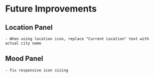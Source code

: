 # Future Improvements

## Location Panel

    - When using location icon, replace "Current Location" text with actual city name

## Mood Panel

    - Fix responsive icon sizing
